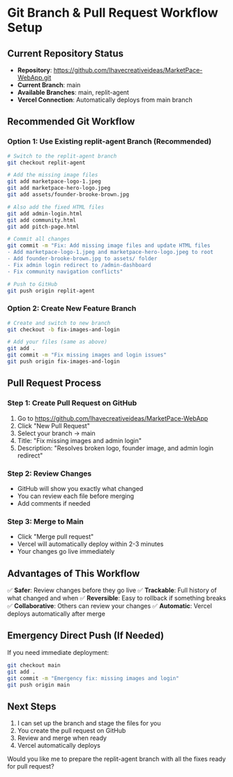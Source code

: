# Git Branch & Pull Request Workflow Setup

## Current Repository Status
- **Repository**: https://github.com/Ihavecreativeideas/MarketPace-WebApp.git
- **Current Branch**: main
- **Available Branches**: main, replit-agent
- **Vercel Connection**: Automatically deploys from main branch

## Recommended Git Workflow

### Option 1: Use Existing replit-agent Branch (Recommended)
```bash
# Switch to the replit-agent branch
git checkout replit-agent

# Add the missing image files
git add marketpace-logo-1.jpeg
git add marketpace-hero-logo.jpeg
git add assets/founder-brooke-brown.jpg

# Also add the fixed HTML files
git add admin-login.html
git add community.html
git add pitch-page.html

# Commit all changes
git commit -m "Fix: Add missing image files and update HTML files
- Add marketpace-logo-1.jpeg and marketpace-hero-logo.jpeg to root
- Add founder-brooke-brown.jpg to assets/ folder
- Fix admin login redirect to /admin-dashboard
- Fix community navigation conflicts"

# Push to GitHub
git push origin replit-agent
```

### Option 2: Create New Feature Branch
```bash
# Create and switch to new branch
git checkout -b fix-images-and-login

# Add your files (same as above)
git add .
git commit -m "Fix missing images and login issues"
git push origin fix-images-and-login
```

## Pull Request Process

### Step 1: Create Pull Request on GitHub
1. Go to https://github.com/Ihavecreativeideas/MarketPace-WebApp
2. Click "New Pull Request"
3. Select your branch → main
4. Title: "Fix missing images and admin login"
5. Description: "Resolves broken logo, founder image, and admin login redirect"

### Step 2: Review Changes
- GitHub will show you exactly what changed
- You can review each file before merging
- Add comments if needed

### Step 3: Merge to Main
- Click "Merge pull request"
- Vercel will automatically deploy within 2-3 minutes
- Your changes go live immediately

## Advantages of This Workflow
✅ **Safer**: Review changes before they go live
✅ **Trackable**: Full history of what changed and when
✅ **Reversible**: Easy to rollback if something breaks
✅ **Collaborative**: Others can review your changes
✅ **Automatic**: Vercel deploys automatically after merge

## Emergency Direct Push (If Needed)
If you need immediate deployment:
```bash
git checkout main
git add .
git commit -m "Emergency fix: missing images and login"
git push origin main
```

## Next Steps
1. I can set up the branch and stage the files for you
2. You create the pull request on GitHub
3. Review and merge when ready
4. Vercel automatically deploys

Would you like me to prepare the replit-agent branch with all the fixes ready for pull request?